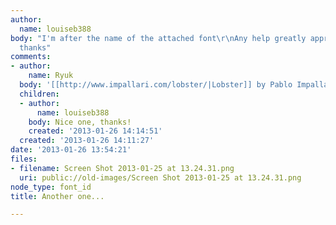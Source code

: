 ```yaml
---
author:
  name: louiseb388
body: "I'm after the name of the attached font\r\nAny help greatly appreciated\r\nMany
  thanks"
comments:
- author:
    name: Ryuk
  body: '[[http://www.impallari.com/lobster/|Lobster]] by Pablo Impallari.'
  children:
  - author:
      name: louiseb388
    body: Nice one, thanks!
    created: '2013-01-26 14:14:51'
  created: '2013-01-26 14:11:27'
date: '2013-01-26 13:54:21'
files:
- filename: Screen Shot 2013-01-25 at 13.24.31.png
  uri: public://old-images/Screen Shot 2013-01-25 at 13.24.31.png
node_type: font_id
title: Another one...

---
```

